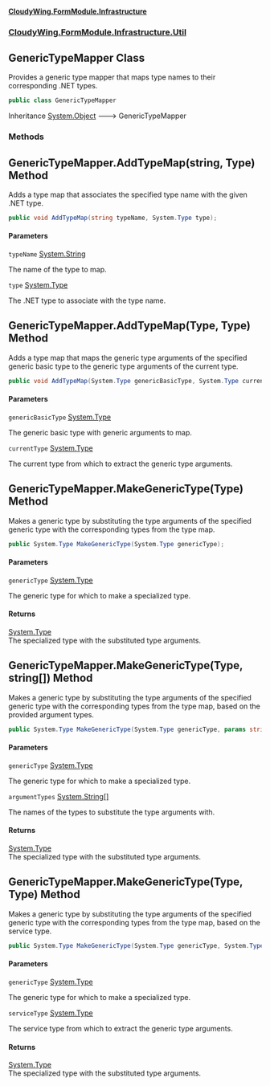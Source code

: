 #### [CloudyWing.FormModule.Infrastructure](index.md 'index')
### [CloudyWing.FormModule.Infrastructure.Util](CloudyWing.FormModule.Infrastructure.Util.md 'CloudyWing.FormModule.Infrastructure.Util')

## GenericTypeMapper Class

Provides a generic type mapper that maps type names to their corresponding .NET types.

```csharp
public class GenericTypeMapper
```

Inheritance [System.Object](https://docs.microsoft.com/en-us/dotnet/api/System.Object 'System.Object') &#129106; GenericTypeMapper
### Methods

<a name='CloudyWing.FormModule.Infrastructure.Util.GenericTypeMapper.AddTypeMap(string,System.Type)'></a>

## GenericTypeMapper.AddTypeMap(string, Type) Method

Adds a type map that associates the specified type name with the given .NET type.

```csharp
public void AddTypeMap(string typeName, System.Type type);
```
#### Parameters

<a name='CloudyWing.FormModule.Infrastructure.Util.GenericTypeMapper.AddTypeMap(string,System.Type).typeName'></a>

`typeName` [System.String](https://docs.microsoft.com/en-us/dotnet/api/System.String 'System.String')

The name of the type to map.

<a name='CloudyWing.FormModule.Infrastructure.Util.GenericTypeMapper.AddTypeMap(string,System.Type).type'></a>

`type` [System.Type](https://docs.microsoft.com/en-us/dotnet/api/System.Type 'System.Type')

The .NET type to associate with the type name.

<a name='CloudyWing.FormModule.Infrastructure.Util.GenericTypeMapper.AddTypeMap(System.Type,System.Type)'></a>

## GenericTypeMapper.AddTypeMap(Type, Type) Method

Adds a type map that maps the generic type arguments of the specified generic basic type to the generic type arguments of the current type.

```csharp
public void AddTypeMap(System.Type genericBasicType, System.Type currentType);
```
#### Parameters

<a name='CloudyWing.FormModule.Infrastructure.Util.GenericTypeMapper.AddTypeMap(System.Type,System.Type).genericBasicType'></a>

`genericBasicType` [System.Type](https://docs.microsoft.com/en-us/dotnet/api/System.Type 'System.Type')

The generic basic type with generic arguments to map.

<a name='CloudyWing.FormModule.Infrastructure.Util.GenericTypeMapper.AddTypeMap(System.Type,System.Type).currentType'></a>

`currentType` [System.Type](https://docs.microsoft.com/en-us/dotnet/api/System.Type 'System.Type')

The current type from which to extract the generic type arguments.

<a name='CloudyWing.FormModule.Infrastructure.Util.GenericTypeMapper.MakeGenericType(System.Type)'></a>

## GenericTypeMapper.MakeGenericType(Type) Method

Makes a generic type by substituting the type arguments of the specified generic type with the corresponding types from the type map.

```csharp
public System.Type MakeGenericType(System.Type genericType);
```
#### Parameters

<a name='CloudyWing.FormModule.Infrastructure.Util.GenericTypeMapper.MakeGenericType(System.Type).genericType'></a>

`genericType` [System.Type](https://docs.microsoft.com/en-us/dotnet/api/System.Type 'System.Type')

The generic type for which to make a specialized type.

#### Returns
[System.Type](https://docs.microsoft.com/en-us/dotnet/api/System.Type 'System.Type')  
The specialized type with the substituted type arguments.

<a name='CloudyWing.FormModule.Infrastructure.Util.GenericTypeMapper.MakeGenericType(System.Type,string[])'></a>

## GenericTypeMapper.MakeGenericType(Type, string[]) Method

Makes a generic type by substituting the type arguments of the specified generic type with the corresponding types from the type map, based on the provided argument types.

```csharp
public System.Type MakeGenericType(System.Type genericType, params string[] argumentTypes);
```
#### Parameters

<a name='CloudyWing.FormModule.Infrastructure.Util.GenericTypeMapper.MakeGenericType(System.Type,string[]).genericType'></a>

`genericType` [System.Type](https://docs.microsoft.com/en-us/dotnet/api/System.Type 'System.Type')

The generic type for which to make a specialized type.

<a name='CloudyWing.FormModule.Infrastructure.Util.GenericTypeMapper.MakeGenericType(System.Type,string[]).argumentTypes'></a>

`argumentTypes` [System.String](https://docs.microsoft.com/en-us/dotnet/api/System.String 'System.String')[[]](https://docs.microsoft.com/en-us/dotnet/api/System.Array 'System.Array')

The names of the types to substitute the type arguments with.

#### Returns
[System.Type](https://docs.microsoft.com/en-us/dotnet/api/System.Type 'System.Type')  
The specialized type with the substituted type arguments.

<a name='CloudyWing.FormModule.Infrastructure.Util.GenericTypeMapper.MakeGenericType(System.Type,System.Type)'></a>

## GenericTypeMapper.MakeGenericType(Type, Type) Method

Makes a generic type by substituting the type arguments of the specified generic type with the corresponding types from the type map, based on the service type.

```csharp
public System.Type MakeGenericType(System.Type genericType, System.Type serviceType);
```
#### Parameters

<a name='CloudyWing.FormModule.Infrastructure.Util.GenericTypeMapper.MakeGenericType(System.Type,System.Type).genericType'></a>

`genericType` [System.Type](https://docs.microsoft.com/en-us/dotnet/api/System.Type 'System.Type')

The generic type for which to make a specialized type.

<a name='CloudyWing.FormModule.Infrastructure.Util.GenericTypeMapper.MakeGenericType(System.Type,System.Type).serviceType'></a>

`serviceType` [System.Type](https://docs.microsoft.com/en-us/dotnet/api/System.Type 'System.Type')

The service type from which to extract the generic type arguments.

#### Returns
[System.Type](https://docs.microsoft.com/en-us/dotnet/api/System.Type 'System.Type')  
The specialized type with the substituted type arguments.
